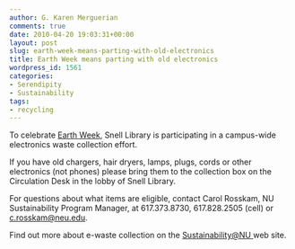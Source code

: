 ```yaml
---
author: G. Karen Merguerian
comments: true
date: 2010-04-20 19:03:31+00:00
layout: post
slug: earth-week-means-parting-with-old-electronics
title: Earth Week means parting with old electronics
wordpress_id: 1561
categories:
- Serendipity
- Sustainability
tags:
- recycling
---
```


To celebrate [Earth Week](http://earthweek.us/), Snell Library is participating in a campus-wide electronics waste collection effort.

If you have old chargers, hair dryers, lamps, plugs, cords or other electronics (not phones) please bring them to the collection box on the Circulation Desk in the lobby of Snell Library.

For questions about what items are eligible, contact Carol Rosskam, NU Sustainability Program Manager, at 617.373.8730, 617.828.2505 (cell) or c.rosskam@neu.edu.

Find out more about e-waste collection on the [Sustainability@NU ](http://www.northeastern.edu/sustainability/events/)web site. 
